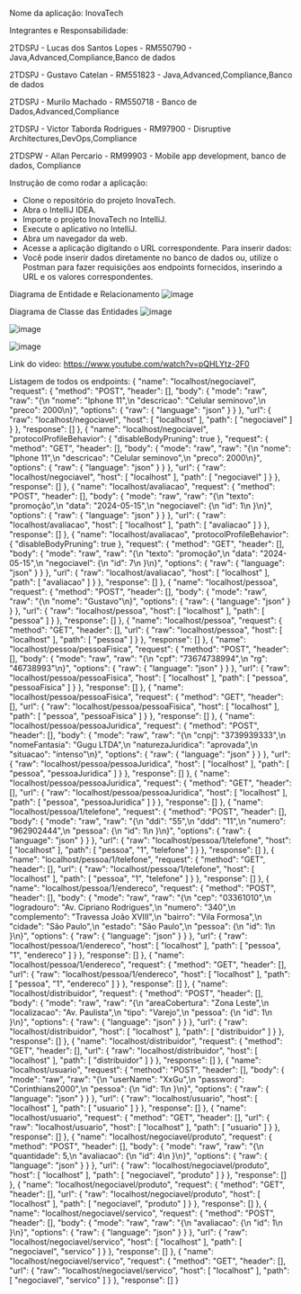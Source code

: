 Nome da aplicação: InovaTech

Integrantes e Responsabilidade:

2TDSPJ - Lucas dos Santos Lopes - RM550790 - Java,Advanced,Compliance,Banco de dados

2TDSPJ - Gustavo Catelan - RM551823 - Java,Advanced,Compliance,Banco de dados

2TDSPJ - Murilo Machado - RM550718 - Banco de Dados,Advanced,Compliance

2TDSPJ - Victor Taborda Rodrigues - RM97900 - Disruptive Architectures,DevOps,Compliance

2TDSPW - Allan Percario - RM99903 - Mobile app development, banco de dados, Compliance

Instrução de como rodar a aplicação:
- Clone o repositório do projeto InovaTech.
- Abra o IntelliJ IDEA.
- Importe o projeto InovaTech no IntelliJ.
- Execute o aplicativo no IntelliJ.
- Abra um navegador da web.
- Acesse a aplicação digitando o URL correspondente.
Para inserir dados:
- Você pode inserir dados diretamente no banco de dados ou, utilize o Postman para fazer requisições aos endpoints fornecidos, inserindo a URL e os valores correspondentes.





Diagrama de Entidade e Relacionamento
![image](![image](https://github.com/GustavoCatelan/JavaChallenge/assets/127765187/bf7f9d93-b5fe-459f-90d8-ef643d6b2c08)
)

Diagrama de Classe das Entidades
![image](<img width="335" alt="Captura de Tela 2024-05-17 às 17 21 43" src="https://github.com/GustavoCatelan/JavaChallenge/assets/127765187/5f4d3eb6-2c90-4623-9734-7823a1b26c57">
)

![image](<img width="887" alt="Captura de Tela 2024-05-17 às 17 22 10" src="https://github.com/GustavoCatelan/JavaChallenge/assets/127765187/0cab48fc-ad4f-4558-b0a9-7b41f481eb7e">
)

![image](<img width="624" alt="Captura de Tela 2024-05-17 às 17 22 34" src="https://github.com/GustavoCatelan/JavaChallenge/assets/127765187/1da6965b-1dc1-4bb6-8994-7ac01c5ec959">
)

Link do video:
https://www.youtube.com/watch?v=pQHLYtz-2F0

Listagem de todos os endpoints:
{
			"name": "localhost/negociavel",
			"request": {
				"method": "POST",
				"header": [],
				"body": {
					"mode": "raw",
					"raw": "{\n    \"nome\": \"Iphone 11\",\n    \"descricao\": \"Celular seminovo\",\n    \"preco\": 2000\n}",
					"options": {
						"raw": {
							"language": "json"
						}
					}
				},
				"url": {
					"raw": "localhost/negociavel",
					"host": [
						"localhost"
					],
					"path": [
						"negociavel"
					]
				}
			},
			"response": []
		},
		{
			"name": "localhost/negociavel",
			"protocolProfileBehavior": {
				"disableBodyPruning": true
			},
			"request": {
				"method": "GET",
				"header": [],
				"body": {
					"mode": "raw",
					"raw": "{\n    \"nome\": \"Iphone 11\",\n    \"descricao\": \"Celular seminovo\",\n    \"preco\": 2000\n}",
					"options": {
						"raw": {
							"language": "json"
						}
					}
				},
				"url": {
					"raw": "localhost/negociavel",
					"host": [
						"localhost"
					],
					"path": [
						"negociavel"
					]
				}
			},
			"response": []
		},
		{
			"name": "localhost/avaliacao",
			"request": {
				"method": "POST",
				"header": [],
				"body": {
					"mode": "raw",
					"raw": "{\n    \"texto\": \"promoçâo\",\n    \"data\": \"2024-05-15\",\n    \"negociavel\": {\n        \"id\": 1\n    }\n}",
					"options": {
						"raw": {
							"language": "json"
						}
					}
				},
				"url": {
					"raw": "localhost/avaliacao",
					"host": [
						"localhost"
					],
					"path": [
						"avaliacao"
					]
				}
			},
			"response": []
		},
		{
			"name": "localhost/avaliacao",
			"protocolProfileBehavior": {
				"disableBodyPruning": true
			},
			"request": {
				"method": "GET",
				"header": [],
				"body": {
					"mode": "raw",
					"raw": "{\n    \"texto\": \"promoçâo\",\n    \"data\": \"2024-05-15\",\n    \"negociavel\": {\n        \"id\": 7\n    }\n}",
					"options": {
						"raw": {
							"language": "json"
						}
					}
				},
				"url": {
					"raw": "localhost/avaliacao",
					"host": [
						"localhost"
					],
					"path": [
						"avaliacao"
					]
				}
			},
			"response": []
		},
		{
			"name": "localhost/pessoa",
			"request": {
				"method": "POST",
				"header": [],
				"body": {
					"mode": "raw",
					"raw": "{\n    \"nome\": \"Gustavo\"\n}",
					"options": {
						"raw": {
							"language": "json"
						}
					}
				},
				"url": {
					"raw": "localhost/pessoa",
					"host": [
						"localhost"
					],
					"path": [
						"pessoa"
					]
				}
			},
			"response": []
		},
		{
			"name": "localhost/pessoa",
			"request": {
				"method": "GET",
				"header": [],
				"url": {
					"raw": "localhost/pessoa",
					"host": [
						"localhost"
					],
					"path": [
						"pessoa"
					]
				}
			},
			"response": []
		},
		{
			"name": "localhost/pessoa/pessoaFisica",
			"request": {
				"method": "POST",
				"header": [],
				"body": {
					"mode": "raw",
					"raw": "{\n  \"cpf\": \"73674738994\",\n  \"rg\": \"46738993\"\n}",
					"options": {
						"raw": {
							"language": "json"
						}
					}
				},
				"url": {
					"raw": "localhost/pessoa/pessoaFisica",
					"host": [
						"localhost"
					],
					"path": [
						"pessoa",
						"pessoaFisica"
					]
				}
			},
			"response": []
		},
		{
			"name": "localhost/pessoa/pessoaFisica",
			"request": {
				"method": "GET",
				"header": [],
				"url": {
					"raw": "localhost/pessoa/pessoaFisica",
					"host": [
						"localhost"
					],
					"path": [
						"pessoa",
						"pessoaFisica"
					]
				}
			},
			"response": []
		},
		{
			"name": "localhost/pessoa/pessoaJuridica",
			"request": {
				"method": "POST",
				"header": [],
				"body": {
					"mode": "raw",
					"raw": "{\n  \"cnpj\": \"3739939333\",\n  \"nomeFantasia\": \"Gugu LTDA\",\n  \"naturezaJuridica\": \"aprovada\",\n  \"situacao\": \"intenso\"\n}",
					"options": {
						"raw": {
							"language": "json"
						}
					}
				},
				"url": {
					"raw": "localhost/pessoa/pessoaJuridica",
					"host": [
						"localhost"
					],
					"path": [
						"pessoa",
						"pessoaJuridica"
					]
				}
			},
			"response": []
		},
		{
			"name": "localhost/pessoa/pessoaJuridica",
			"request": {
				"method": "GET",
				"header": [],
				"url": {
					"raw": "localhost/pessoa/pessoaJuridica",
					"host": [
						"localhost"
					],
					"path": [
						"pessoa",
						"pessoaJuridica"
					]
				}
			},
			"response": []
		},
		{
			"name": "localhost/pessoa/1/telefone",
			"request": {
				"method": "POST",
				"header": [],
				"body": {
					"mode": "raw",
					"raw": "{\n  \"ddi\": \"55\",\n  \"ddd\": \"11\",\n  \"numero\": \"962902444\",\n  \"pessoa\": {\n    \"id\": 1\n  }\n}",
					"options": {
						"raw": {
							"language": "json"
						}
					}
				},
				"url": {
					"raw": "localhost/pessoa/1/telefone",
					"host": [
						"localhost"
					],
					"path": [
						"pessoa",
						"1",
						"telefone"
					]
				}
			},
			"response": []
		},
		{
			"name": "localhost/pessoa/1/telefone",
			"request": {
				"method": "GET",
				"header": [],
				"url": {
					"raw": "localhost/pessoa/1/telefone",
					"host": [
						"localhost"
					],
					"path": [
						"pessoa",
						"1",
						"telefone"
					]
				}
			},
			"response": []
		},
		{
			"name": "localhost/pessoa/1/endereco",
			"request": {
				"method": "POST",
				"header": [],
				"body": {
					"mode": "raw",
					"raw": "{\n  \"cep\": \"03361010\",\n  \"logradouro\": \"Av. Cipriano Rodrigues\",\n  \"numero\": \"340\",\n  \"complemento\": \"Travessa João XVIII\",\n  \"bairro\": \"Vila Formosa\",\n  \"cidade\": \"São Paulo\",\n  \"estado\": \"São Paulo\",\n  \"pessoa\": {\n    \"id\": 1\n  }\n}",
					"options": {
						"raw": {
							"language": "json"
						}
					}
				},
				"url": {
					"raw": "localhost/pessoa/1/endereco",
					"host": [
						"localhost"
					],
					"path": [
						"pessoa",
						"1",
						"endereco"
					]
				}
			},
			"response": []
		},
		{
			"name": "localhost/pessoa/1/endereco",
			"request": {
				"method": "GET",
				"header": [],
				"url": {
					"raw": "localhost/pessoa/1/endereco",
					"host": [
						"localhost"
					],
					"path": [
						"pessoa",
						"1",
						"endereco"
					]
				}
			},
			"response": []
		},
		{
			"name": "localhost/distribuidor",
			"request": {
				"method": "POST",
				"header": [],
				"body": {
					"mode": "raw",
					"raw": "{\n  \"areaCobertura\": \"Zona Leste\",\n  \"localizacao\": \"Av. Paulista\",\n  \"tipo\": \"Varejo\",\n  \"pessoa\": {\n    \"id\": 1\n  }\n}",
					"options": {
						"raw": {
							"language": "json"
						}
					}
				},
				"url": {
					"raw": "localhost/distribuidor",
					"host": [
						"localhost"
					],
					"path": [
						"distribuidor"
					]
				}
			},
			"response": []
		},
		{
			"name": "localhost/distribuidor",
			"request": {
				"method": "GET",
				"header": [],
				"url": {
					"raw": "localhost/distribuidor",
					"host": [
						"localhost"
					],
					"path": [
						"distribuidor"
					]
				}
			},
			"response": []
		},
		{
			"name": "localhost/usuario",
			"request": {
				"method": "POST",
				"header": [],
				"body": {
					"mode": "raw",
					"raw": "{\n  \"userName\": \"XxGu\",\n  \"password\": \"Corinthians2000\",\n  \"pessoa\": {\n    \"id\": 1\n  }\n}",
					"options": {
						"raw": {
							"language": "json"
						}
					}
				},
				"url": {
					"raw": "localhost/usuario",
					"host": [
						"localhost"
					],
					"path": [
						"usuario"
					]
				}
			},
			"response": []
		},
		{
			"name": "localhost/usuario",
			"request": {
				"method": "GET",
				"header": [],
				"url": {
					"raw": "localhost/usuario",
					"host": [
						"localhost"
					],
					"path": [
						"usuario"
					]
				}
			},
			"response": []
		},
		{
			"name": "localhost/negociavel/produto",
			"request": {
				"method": "POST",
				"header": [],
				"body": {
					"mode": "raw",
					"raw": "{\n  \"quantidade\": 5,\n  \"avaliacao\": {\n    \"id\": 4\n  }\n}",
					"options": {
						"raw": {
							"language": "json"
						}
					}
				},
				"url": {
					"raw": "localhost/negociavel/produto",
					"host": [
						"localhost"
					],
					"path": [
						"negociavel",
						"produto"
					]
				}
			},
			"response": []
		},
		{
			"name": "localhost/negociavel/produto",
			"request": {
				"method": "GET",
				"header": [],
				"url": {
					"raw": "localhost/negociavel/produto",
					"host": [
						"localhost"
					],
					"path": [
						"negociavel",
						"produto"
					]
				}
			},
			"response": []
		},
		{
			"name": "localhost/negociavel/servico",
			"request": {
				"method": "POST",
				"header": [],
				"body": {
					"mode": "raw",
					"raw": "{\n  \"avaliacao\": {\n    \"id\": 1\n  }\n}",
					"options": {
						"raw": {
							"language": "json"
						}
					}
				},
				"url": {
					"raw": "localhost/negociavel/servico",
					"host": [
						"localhost"
					],
					"path": [
						"negociavel",
						"servico"
					]
				}
			},
			"response": []
		},
		{
			"name": "localhost/negociavel/servico",
			"request": {
				"method": "GET",
				"header": [],
				"url": {
					"raw": "localhost/negociavel/servico",
					"host": [
						"localhost"
					],
					"path": [
						"negociavel",
						"servico"
					]
				}
			},
			"response": []
		}
